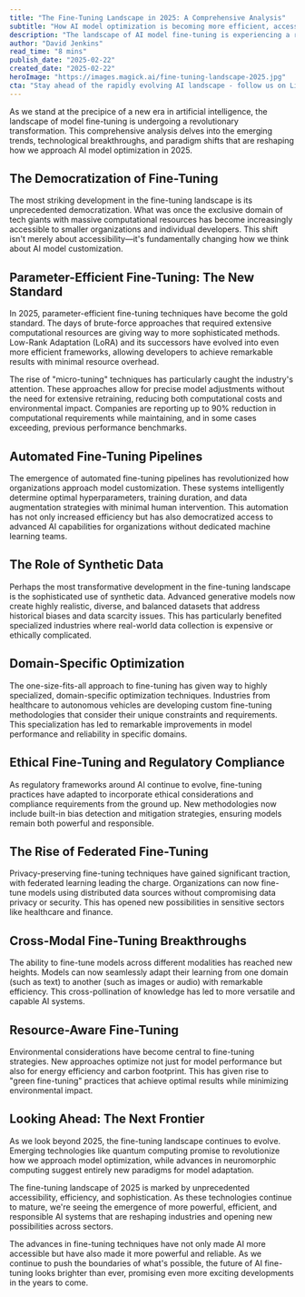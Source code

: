 ```yaml
---
title: "The Fine-Tuning Landscape in 2025: A Comprehensive Analysis"
subtitle: "How AI model optimization is becoming more efficient, accessible and sustainable"
description: "The landscape of AI model fine-tuning is experiencing a revolutionary transformation in 2025, with developments in parameter-efficient techniques, automated pipelines, and synthetic data generation making the technology more accessible and efficient than ever before. This comprehensive analysis explores the democratization of fine-tuning, emerging trends, and their impact across industries."
author: "David Jenkins"
read_time: "8 mins"
publish_date: "2025-02-22"
created_date: "2025-02-22"
heroImage: "https://images.magick.ai/fine-tuning-landscape-2025.jpg"
cta: "Stay ahead of the rapidly evolving AI landscape - follow us on LinkedIn for daily insights into the latest developments in fine-tuning and artificial intelligence!"
---
```


As we stand at the precipice of a new era in artificial intelligence, the landscape of model fine-tuning is undergoing a revolutionary transformation. This comprehensive analysis delves into the emerging trends, technological breakthroughs, and paradigm shifts that are reshaping how we approach AI model optimization in 2025.

## The Democratization of Fine-Tuning

The most striking development in the fine-tuning landscape is its unprecedented democratization. What was once the exclusive domain of tech giants with massive computational resources has become increasingly accessible to smaller organizations and individual developers. This shift isn't merely about accessibility—it's fundamentally changing how we think about AI model customization.

## Parameter-Efficient Fine-Tuning: The New Standard

In 2025, parameter-efficient fine-tuning techniques have become the gold standard. The days of brute-force approaches that required extensive computational resources are giving way to more sophisticated methods. Low-Rank Adaptation (LoRA) and its successors have evolved into even more efficient frameworks, allowing developers to achieve remarkable results with minimal resource overhead.

The rise of "micro-tuning" techniques has particularly caught the industry's attention. These approaches allow for precise model adjustments without the need for extensive retraining, reducing both computational costs and environmental impact. Companies are reporting up to 90% reduction in computational requirements while maintaining, and in some cases exceeding, previous performance benchmarks.

## Automated Fine-Tuning Pipelines

The emergence of automated fine-tuning pipelines has revolutionized how organizations approach model customization. These systems intelligently determine optimal hyperparameters, training duration, and data augmentation strategies with minimal human intervention. This automation has not only increased efficiency but has also democratized access to advanced AI capabilities for organizations without dedicated machine learning teams.

## The Role of Synthetic Data

Perhaps the most transformative development in the fine-tuning landscape is the sophisticated use of synthetic data. Advanced generative models now create highly realistic, diverse, and balanced datasets that address historical biases and data scarcity issues. This has particularly benefited specialized industries where real-world data collection is expensive or ethically complicated.

## Domain-Specific Optimization

The one-size-fits-all approach to fine-tuning has given way to highly specialized, domain-specific optimization techniques. Industries from healthcare to autonomous vehicles are developing custom fine-tuning methodologies that consider their unique constraints and requirements. This specialization has led to remarkable improvements in model performance and reliability in specific domains.

## Ethical Fine-Tuning and Regulatory Compliance

As regulatory frameworks around AI continue to evolve, fine-tuning practices have adapted to incorporate ethical considerations and compliance requirements from the ground up. New methodologies now include built-in bias detection and mitigation strategies, ensuring models remain both powerful and responsible.

## The Rise of Federated Fine-Tuning

Privacy-preserving fine-tuning techniques have gained significant traction, with federated learning leading the charge. Organizations can now fine-tune models using distributed data sources without compromising data privacy or security. This has opened new possibilities in sensitive sectors like healthcare and finance.

## Cross-Modal Fine-Tuning Breakthroughs

The ability to fine-tune models across different modalities has reached new heights. Models can now seamlessly adapt their learning from one domain (such as text) to another (such as images or audio) with remarkable efficiency. This cross-pollination of knowledge has led to more versatile and capable AI systems.

## Resource-Aware Fine-Tuning

Environmental considerations have become central to fine-tuning strategies. New approaches optimize not just for model performance but also for energy efficiency and carbon footprint. This has given rise to "green fine-tuning" practices that achieve optimal results while minimizing environmental impact.

## Looking Ahead: The Next Frontier

As we look beyond 2025, the fine-tuning landscape continues to evolve. Emerging technologies like quantum computing promise to revolutionize how we approach model optimization, while advances in neuromorphic computing suggest entirely new paradigms for model adaptation.

The fine-tuning landscape of 2025 is marked by unprecedented accessibility, efficiency, and sophistication. As these technologies continue to mature, we're seeing the emergence of more powerful, efficient, and responsible AI systems that are reshaping industries and opening new possibilities across sectors.

The advances in fine-tuning techniques have not only made AI more accessible but have also made it more powerful and reliable. As we continue to push the boundaries of what's possible, the future of AI fine-tuning looks brighter than ever, promising even more exciting developments in the years to come.